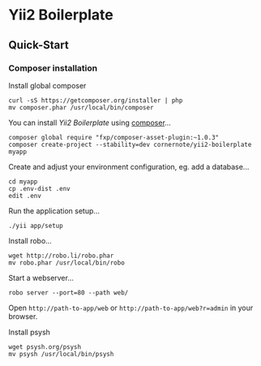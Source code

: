 # Yii2 Boilerplate

## Quick-Start

### Composer installation

Install global composer

```
curl -sS https://getcomposer.org/installer | php
mv composer.phar /usr/local/bin/composer
```


You can install _Yii2 Boilerplate_ using [composer](https://getcomposer.org/download/)...

```
composer global require "fxp/composer-asset-plugin:~1.0.3"
composer create-project --stability=dev cornernote/yii2-boilerplate myapp
```

Create and adjust your environment configuration, eg. add a database...

```
cd myapp
cp .env-dist .env
edit .env
```
    
Run the application setup...
    
```
./yii app/setup
```

Install robo...

```
wget http://robo.li/robo.phar
mv robo.phar /usr/local/bin/robo
```

Start a webserver...

```
robo server --port=80 --path web/
```

Open `http://path-to-app/web` or `http://path-to-app/web?r=admin` in your browser.

Install psysh

```
wget psysh.org/psysh
mv psysh /usr/local/bin/psysh
```

